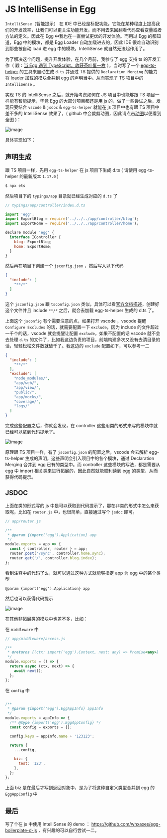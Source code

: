 # JS IntelliSense in Egg

`IntelliSense`（智能提示） 在 IDE 中已经是标配功能，它能在某种程度上提高我们的开发效率，让我们可以更关注功能开发，而不用去来回翻看代码查看变量或者方法的定义。因此在 Egg 中我也在一直尝试更优的开发体验。而用过 Egg 的都知道，Egg 中的模块，都是 Egg Loader 自动加载进去的，因此 IDE 很难自动识别到那些被自动 load 进 egg 中的模块，IntelliSense 就自然无法起作用了。

为了解决这个问题，提升开发体验，在几个月前，我参与了 egg 支持 ts 的开发工作（ 戳：[当 Egg 遇到 TypeScript，收获茶叶蛋一枚](https://zhuanlan.zhihu.com/p/35334932) ），当时写了一个 [egg-ts-helper](https://github.com/whxaxes/egg-ts-helper) 的工具来自动生成 `d.ts` 并通过 TS 提供的 `Declaration Merging` 的能力将 loader 加载的模块合并到 egg 的声明当中。从而实现了 TS 项目中的 `IntelliSense` 。

实现 TS 的 IntelliSense 之后，就开始考虑如何在 JS 项目中也能够跟 TS 项目一样能有智能提示，毕竟 Egg 的大部分项目都还是用 js 的，做了一些尝试之后，发现只要结合 `vscode` & `jsdoc` & `egg-ts-helper` 就能在 js 项目中也有跟 TS 项目中差不多的 IntelliSense 效果了，( github 中会裁剪动图，因此请点击[动图](https://wanghx.cn/public/github/images/issue15/img3.gif)以便看到全图 )：

![image](https://wanghx.cn/public/github/images/issue15/img3.gif)

具体实现如下：

## 声明生成

跟 TS 项目一样，先用 `egg-ts-helper` 在 js 项目下生成 d.ts ( 请使用 egg-ts-helper 的最新版本 `1.17.0` )

```bash
$ npx ets
```

然后项目下的 `typings/app` 目录就已经生成对应的 `d.ts` 了

```js
// typings/app/controller/index.d.ts

import 'egg';
import ExportBlog = require('../../../app/controller/blog');
import ExportHome = require('../../../app/controller/home');

declare module 'egg' {
  interface IController {
    blog: ExportBlog;
    home: ExportHome;
  }
}
```

然后再在项目下创建一个 `jsconfig.json` ，然后写入以下代码

```json
{
  "include": [
    "**/*"
  ]
}
```

这个 `jsconfig.json` 跟 `tsconfig.json` 类似，具体可以看[官方文档描述](https://code.visualstudio.com/docs/languages/javascript#_javascript-projects-jsconfigjson)，创建好这个文件并且 include `**/*` 之后，就会去加载 egg-ts-helper 生成的 d.ts 了。

上面这个 `jsconfig` 有个需要注意的点，如果打开 vscode ，vscode 提醒 `Configure Excludes` 的话，就需要配置一下 `exclude`，因为 include 的文件超过一千个的话，vscode 就会提醒让配置 `exclude`，如果不配置的话 vscode 就不会去处理 `d.ts` 的文件了，比如我这边负责的项目，前端构建多次又没有去清目录的话，轻轻松松文件数就破千了。我这边的 `exclude` 配置如下，可以参考一二

```json
{
  "include": [
    "**/*"
  ],
  "exclude": [
    "node_modules/",
    "app/web/",
    "app/view/",
    "public/",
    "app/mocks/",
    "coverage/",
    "logs/"
  ]
}
```

完成这些配置之后，你就会发现，在 controller 这些用类的形式来写的模块中就已经可以拿到代码提示了。

![image](https://wanghx.cn/public/github/images/issue15/img1.png)

原理跟 TS 项目一样，有了 `jsconfig.json` 的配置之后，vscode 会去解析 egg-ts-helper 生成的声明，这些声明会引入项目中的各个模块，通过 Declaration Merging 合并到 egg 已有的类型中。而 controller 这些模块的写法，都是需要从 egg 中 import 相关类来进行拓展的，因此自然就能顺利读到 egg 的类型，从而获得代码提示。

## JSDOC

上面在类的形式写的 js 中是可以获取到代码提示了，那在非类的形式中怎么来获取呢，比如在 `router.js` 中，也很简单，直接通过写个 `jsdoc` 即可。

```js
// app/router.js

/**
 * @param {import('egg').Application} app
 */
module.exports = app => {
  const { controller, router } = app;
  router.post('/sync', controller.home.sync);
  router.get('/', controller.blog.index);
};
```

看到注释中的代码了么，就可以通过这种方式就能够指定 app 为 egg 中的某个类型

```
@param {import('egg').Application} app
```

然后也可以获得代码提示

![image](https://wanghx.cn/public/github/images/issue15/img2.png)

在其他非拓展类的模块中也差不多，比如：

在 `middleware` 中

```js
// app/middleware/access.js

/**
 * @returns {(ctx: import('egg').Context, next: any) => Promise<any>}
 */
module.exports = () => {
  return async (ctx, next) => {
    await next();
  };
};
```

在 `config` 中

```js

/**
 * @param {import('egg').EggAppInfo} appInfo
 */
module.exports = appInfo => {
  /** @type {import('egg').EggAppConfig} */
  const config = exports = {};

  config.keys = appInfo.name + '123123';

  return {
    ...config,

    biz: {
      test: '123',
    },
  };
};
```

上面 biz 是在最后才写到返回对象中，是为了将这种自定义类型合并到 egg 的 `EggAppConfig` 中

## 最后

写了个在 js 中使用 IntelliSense 的 demo ： https://github.com/whxaxes/egg-boilerplate-d-js ，有兴趣的可以自行尝试一二。
